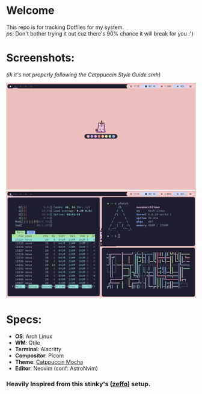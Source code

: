 # Welcome
This repo is for tracking Dotfiles for my system.\
*ps*: Don't bother trying it out cuz there's 90% chance it will break for you :')

# Screenshots:
*(ik it's not properly following the Catppuccin Style Guide smh)*

<img src="assets/bg.png">

<img src="assets/apps.png">

# Specs:
- **OS**: Arch Linux
- **WM**: Qtile
- **Terminal**: Alacritty
- **Compositor**: Picom
- **Theme**: [Catppuccin Mocha](https://github.com/catppuccin/catppuccin)
- **Editor**: Neovim (conf: AstroNvim)


### Heavily Inspired from this stinky's ([zeffo](https://github.com/zeffo)) setup.
